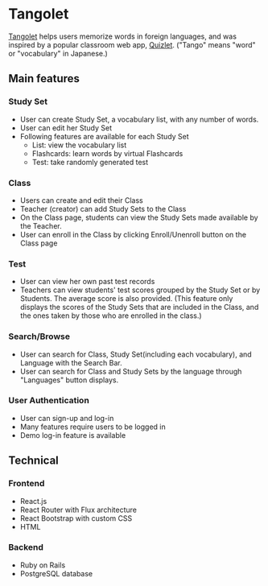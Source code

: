 [Tangolet_link]: http://tangolet.heroku.com
[Quizlet_link]: http://www.quizlet.com

# Tangolet
[Tangolet][Tangolet_link] helps users memorize words in foreign languages, and was inspired by a popular classroom web app, [Quizlet][Quizlet_link]. ("Tango" means "word" or "vocabulary" in Japanese.)

## Main features
### Study Set
* User can create Study Set, a vocabulary list, with any number of words.
* User can edit her Study Set
* Following features are available for each Study Set
  * List: view the vocabulary list
  * Flashcards: learn words by virtual Flashcards
  * Test: take randomly generated test

### Class
* Users can create and edit their Class
* Teacher (creator) can add Study Sets to the Class
* On the Class page, students can view the Study Sets made available by the Teacher.
* User can enroll in the Class by clicking Enroll/Unenroll button on the Class page


### Test
* User can view her own past test records
* Teachers can view students' test scores grouped by the Study Set or by Students. The average score is also provided. (This feature only displays the scores of the Study Sets that are included in the Class, and the ones taken by those who are enrolled in the class.)


### Search/Browse
* User can search for Class, Study Set(including each vocabulary), and Language with the Search Bar.
* User can search for Class and Study Sets by the language through "Languages" button displays.

### User Authentication
* User can sign-up and log-in
* Many features require users to be logged in
* Demo log-in feature is available


## Technical

### Frontend
* React.js
* React Router with Flux architecture
* React Bootstrap with custom CSS
* HTML

### Backend
* Ruby on Rails
* PostgreSQL database
